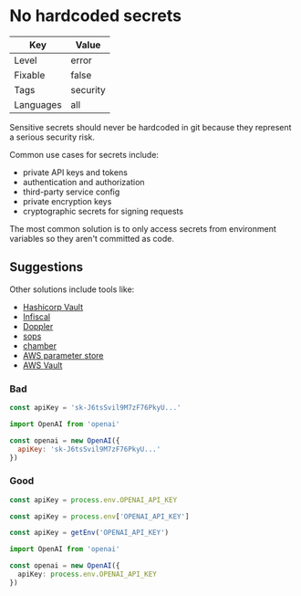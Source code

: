 # No hardcoded secrets

| Key       | Value    |
| --------- | -------- |
| Level     | error    |
| Fixable   | false    |
| Tags      | security |
| Languages | all      |

Sensitive secrets should never be hardcoded in git because they represent a serious security risk.

Common use cases for secrets include:

- private API keys and tokens
- authentication and authorization
- third-party service config
- private encryption keys
- cryptographic secrets for signing requests

The most common solution is to only access secrets from environment variables so they aren't committed as code.

## Suggestions

Other solutions include tools like:

- [Hashicorp Vault](https://www.vaultproject.io)
- [Infiscal](https://infisical.com)
- [Doppler](https://www.doppler.com)
- [sops](https://github.com/getsops/sops)
- [chamber](https://github.com/segmentio/chamber)
- [AWS parameter store](https://docs.aws.amazon.com/systems-manager/latest/userguide/systems-manager-parameter-store.html)
- [AWS Vault](https://github.com/99designs/aws-vault)

### Bad

```js
const apiKey = 'sk-J6tsSvil9M7zF76PkyU...'
```

```js
import OpenAI from 'openai'

const openai = new OpenAI({
  apiKey: 'sk-J6tsSvil9M7zF76PkyU...'
})
```

### Good

```js
const apiKey = process.env.OPENAI_API_KEY
```

```js
const apiKey = process.env['OPENAI_API_KEY']
```

```js
const apiKey = getEnv('OPENAI_API_KEY')
```

```ts
import OpenAI from 'openai'

const openai = new OpenAI({
  apiKey: process.env.OPENAI_API_KEY
})
```
